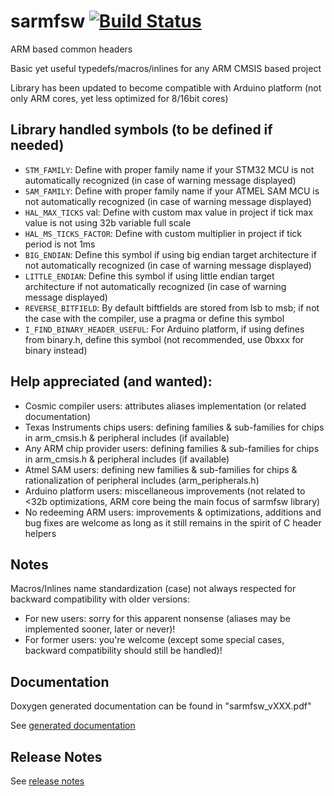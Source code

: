 # sarmfsw [![Build Status](https://travis-ci.org/SMFSW/sarmfsw.svg?branch=master)](https://travis-ci.org/SMFSW/sarmfsw)

ARM based common headers

Basic yet useful typedefs/macros/inlines for any ARM CMSIS based project

Library has been updated to become compatible with Arduino platform
(not only ARM cores, yet less optimized for 8/16bit cores)

## Library handled symbols (to be defined if needed)

* `STM_FAMILY`: Define with proper family name if your STM32 MCU is not automatically recognized (in case of warning message displayed)
* `SAM_FAMILY`: Define with proper family name if your ATMEL SAM MCU is not automatically recognized (in case of warning message displayed)
* `HAL_MAX_TICKS` val: Define with custom max value in project if tick max value is not using 32b variable full scale
* `HAL_MS_TICKS_FACTOR`: Define with custom multiplier in project if tick period is not 1ms
* `BIG_ENDIAN`: Define this symbol if using big endian target architecture if not automatically recognized (in case of warning message displayed)
* `LITTLE_ENDIAN`: Define this symbol if using little endian target architecture if not automatically recognized (in case of warning message displayed)
* `REVERSE_BITFIELD`: By default biftfields are stored from lsb to msb; if not the case with the compiler, use a pragma or define this symbol
* `I_FIND_BINARY_HEADER_USEFUL`: For Arduino platform, if using defines from binary.h, define this symbol (not recommended, use 0bxxx for binary instead)

## Help appreciated (and wanted):

* Cosmic compiler users: attributes aliases implementation (or related documentation)
* Texas Instruments chips users: defining families & sub-families for chips in arm_cmsis.h & peripheral includes (if available)
* Any ARM chip provider users: defining families & sub-families for chips in arm_cmsis.h & peripheral includes (if available)
* Atmel SAM users: defining new families & sub-families for chips & rationalization of peripheral includes (arm_peripherals.h)
* Arduino platform users: miscellaneous improvements (not related to <32b optimizations, ARM core being the main focus of sarmfsw library) 
* No redeeming ARM users: improvements & optimizations, additions and bug fixes are welcome as long as it still remains in the spirit of C header helpers 

## Notes

Macros/Inlines name standardization (case) not always respected for backward compatibility with older versions:
- For new users: sorry for this apparent nonsense (aliases may be implemented sooner, later or never)!
- For former users: you're welcome (except some special cases, backward compatibility should still be handled)!
 
## Documentation

Doxygen generated documentation can be found in "sarmfsw_vXXX.pdf"

See [generated documentation](https://smfsw.github.io/sarmfsw/)

## Release Notes

See [release notes](ReleaseNotes.md)
